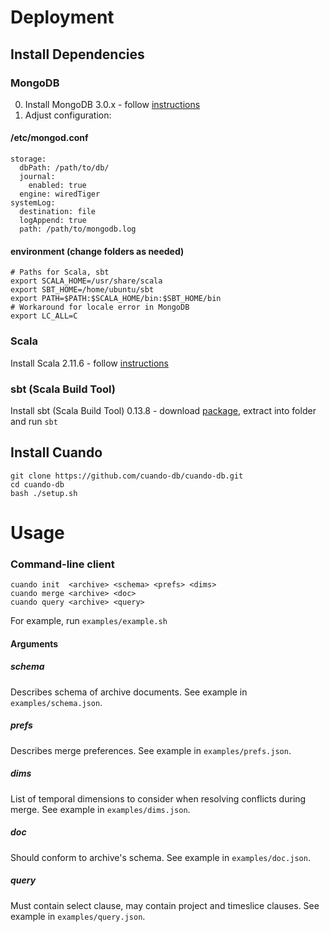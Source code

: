 # Deployment

## Install Dependencies

### MongoDB

0. Install MongoDB 3.0.x - follow [instructions](https://docs.mongodb.org/manual/tutorial/install-mongodb-on-ubuntu/)
0. Adjust configuration:

#### /etc/mongod.conf
    storage:
      dbPath: /path/to/db/
      journal:
        enabled: true
      engine: wiredTiger
    systemLog:
      destination: file
      logAppend: true
      path: /path/to/mongodb.log

#### environment (change folders as needed)
    # Paths for Scala, sbt
    export SCALA_HOME=/usr/share/scala
    export SBT_HOME=/home/ubuntu/sbt
    export PATH=$PATH:$SCALA_HOME/bin:$SBT_HOME/bin
    # Workaround for locale error in MongoDB
    export LC_ALL=C

### Scala
Install Scala 2.11.6 - follow [instructions](http://www.scala-lang.org/download/2.11.6.html)

### sbt (Scala Build Tool)
Install sbt (Scala Build Tool) 0.13.8 - download [package](https://dl.bintray.com/sbt/native-packages/sbt/0.13.8/:sbt-0.13.8.tgz), extract into folder and run `sbt` 

## Install Cuando
    git clone https://github.com/cuando-db/cuando-db.git
    cd cuando-db
    bash ./setup.sh

# Usage

### Command-line client
    cuando init  <archive> <schema> <prefs> <dims>
    cuando merge <archive> <doc>
    cuando query <archive> <query>

For example, run `examples/example.sh`

#### Arguments
##### schema
Describes schema of archive documents. See example in `examples/schema.json`.

##### prefs
Describes merge preferences. See example in `examples/prefs.json`.

##### dims
List of temporal dimensions to consider when resolving conflicts during merge. See example in `examples/dims.json`.

##### doc
Should conform to archive's schema. See example in `examples/doc.json`.

##### query
Must contain select clause, may contain project and timeslice clauses. See example in `examples/query.json`.

